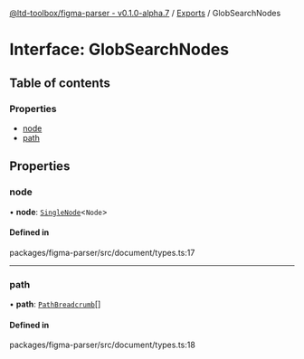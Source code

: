 [@ltd-toolbox/figma-parser - v0.1.0-alpha.7](../README.md) / [Exports](../modules.md) / GlobSearchNodes

# Interface: GlobSearchNodes

## Table of contents

### Properties

- [node](GlobSearchNodes.md#node)
- [path](GlobSearchNodes.md#path)

## Properties

### node

• **node**: [`SingleNode`](../classes/SingleNode.md)\<`Node`\>

#### Defined in

packages/figma-parser/src/document/types.ts:17

___

### path

• **path**: [`PathBreadcrumb`](PathBreadcrumb.md)[]

#### Defined in

packages/figma-parser/src/document/types.ts:18
